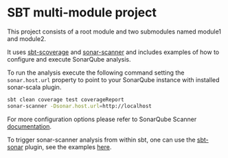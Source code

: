 SBT multi-module project
===

This project consists of a root module and two submodules named module1 and module2.

It uses [sbt-scoverage](https://github.com/scoverage/sbt-scoverage) and [sonar-scanner](https://docs.sonarqube.org/display/SCAN/Analyzing+with+SonarQube+Scanner) and includes examples of how to configure and execute SonarQube analysis.

To run the analysis execute the following command setting the `sonar.host.url` property to point to your SonarQube instance with installed sonar-scala plugin.

```bash
sbt clean coverage test coverageReport
sonar-scanner -Dsonar.host.url=http://localhost
```

For more configuration options please refer to SonarQube Scanner [documentation](https://docs.sonarqube.org/display/SCAN/Analyzing+with+SonarQube+Scanner).

To trigger sonar-scanner analysis from within sbt, one can use the [sbt-sonar](https://github.com/mwz/sbt-sonar) plugin, see the examples [here](https://github.com/mwz/sbt-sonar/tree/master/src/sbt-test/sbt-sonar).
